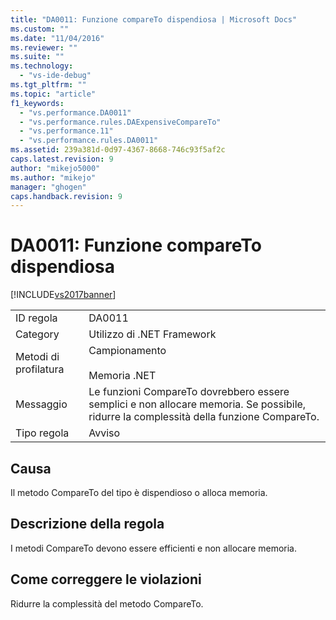 ```yaml
---
title: "DA0011: Funzione compareTo dispendiosa | Microsoft Docs"
ms.custom: ""
ms.date: "11/04/2016"
ms.reviewer: ""
ms.suite: ""
ms.technology: 
  - "vs-ide-debug"
ms.tgt_pltfrm: ""
ms.topic: "article"
f1_keywords: 
  - "vs.performance.DA0011"
  - "vs.performance.rules.DAExpensiveCompareTo"
  - "vs.performance.11"
  - "vs.performance.rules.DA0011"
ms.assetid: 239a381d-0d97-4367-8668-746c93f5af2c
caps.latest.revision: 9
author: "mikejo5000"
ms.author: "mikejo"
manager: "ghogen"
caps.handback.revision: 9
---
```

# DA0011: Funzione compareTo dispendiosa
[!INCLUDE[vs2017banner](../code-quality/includes/vs2017banner.md)]

|||  
|-|-|  
|ID regola|DA0011|  
|Category|Utilizzo di .NET Framework|  
|Metodi di profilatura|Campionamento<br /><br /> Memoria .NET|  
|Messaggio|Le funzioni CompareTo dovrebbero essere semplici e non allocare memoria.  Se possibile, ridurre la complessità della funzione CompareTo.|  
|Tipo regola|Avviso|  
  
## Causa  
 Il metodo CompareTo del tipo è dispendioso o alloca memoria.  
  
## Descrizione della regola  
 I metodi CompareTo devono essere efficienti e non allocare memoria.  
  
## Come correggere le violazioni  
 Ridurre la complessità del metodo CompareTo.